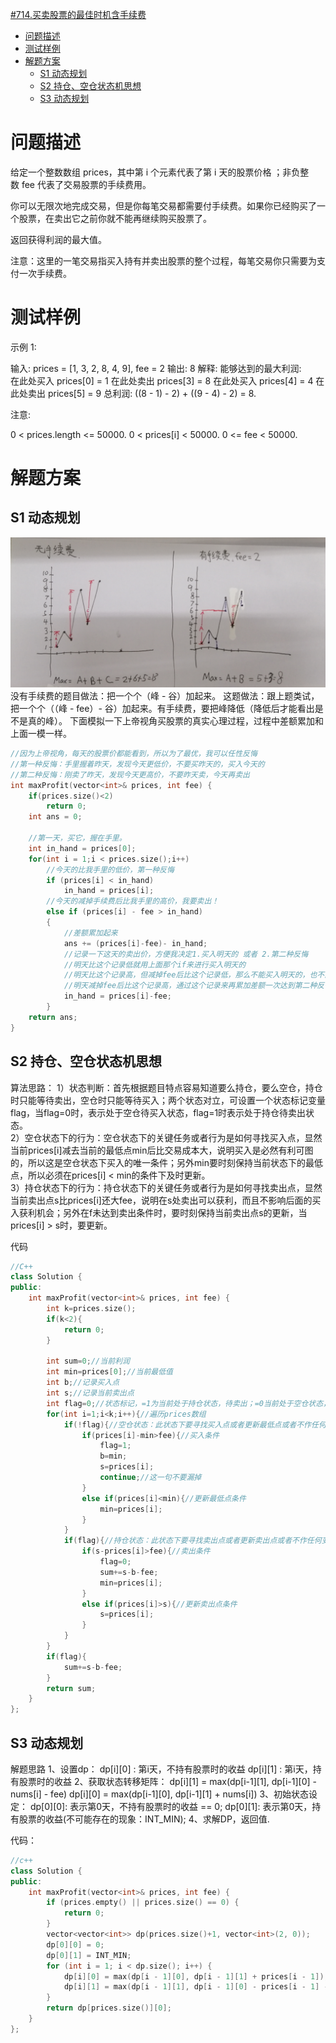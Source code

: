 [#714.买卖股票的最佳时机含手续费](https://leetcode-cn.com/problems/best-time-to-buy-and-sell-stock-with-transaction-fee/)


<!-- @import "[TOC]" {cmd="toc" depthFrom=1 depthTo=6 orderedList=false} -->

<!-- code_chunk_output -->

- [问题描述](#问题描述)
- [测试样例](#测试样例)
- [解题方案](#解题方案)
  - [S1 动态规划](#s1-动态规划)
  - [S2 持仓、空仓状态机思想](#s2-持仓-空仓状态机思想)
  - [S3 动态规划](#s3-动态规划)

<!-- /code_chunk_output -->

# 问题描述
给定一个整数数组 prices，其中第 i 个元素代表了第 i 天的股票价格 ；非负整数 fee 代表了交易股票的手续费用。

你可以无限次地完成交易，但是你每笔交易都需要付手续费。如果你已经购买了一个股票，在卖出它之前你就不能再继续购买股票了。

返回获得利润的最大值。

注意：这里的一笔交易指买入持有并卖出股票的整个过程，每笔交易你只需要为支付一次手续费。

# 测试样例
示例 1:

输入: prices = [1, 3, 2, 8, 4, 9], fee = 2
输出: 8
解释: 能够达到的最大利润:  
在此处买入 prices[0] = 1
在此处卖出 prices[3] = 8
在此处买入 prices[4] = 4
在此处卖出 prices[5] = 9
总利润: ((8 - 1) - 2) + ((9 - 4) - 2) = 8.

注意:

0 < prices.length <= 50000.
0 < prices[i] < 50000.
0 <= fee < 50000.

# 解题方案
## S1 动态规划
![714买卖股票的最佳时机含手续费](./utils/714买卖股票的最佳时机含手续费.png)
没有手续费的题目做法：把一个个（峰 - 谷）加起来。
这题做法：跟上题类试，把一个个（（峰 - fee）- 谷）加起来。有手续费，要把峰降低（降低后才能看出是不是真的峰）。
下面模拟一下上帝视角买股票的真实心理过程，过程中差额累加和上面一模一样。
```C++
//因为上帝视角，每天的股票价都能看到，所以为了最优，我可以任性反悔
//第一种反悔：手里握着昨天，发现今天更低价，不要买昨天的，买入今天的
//第二种反悔：刚卖了昨天，发现今天更高价，不要昨天卖，今天再卖出
int maxProfit(vector<int>& prices, int fee) {
    if(prices.size()<2)
        return 0;
    int ans = 0;

    //第一天，买它，握在手里。
    int in_hand = prices[0];
    for(int i = 1;i < prices.size();i++)            
        //今天的比我手里的低价，第一种反悔
        if (prices[i] < in_hand)
            in_hand = prices[i];  
        //今天的减掉手续费后比我手里的高价，我要卖出！
        else if (prices[i] - fee > in_hand)
        {  
            //差额累加起来
            ans += (prices[i]-fee)- in_hand;
            //记录一下这天的卖出价，方便我决定1.买入明天的 或者 2.第二种反悔
            //明天比这个记录低就用上面那个if来进行买入明天的
            //明天比这个记录高，但减掉fee后比这个记录低，那么不能买入明天的，也不能第二种反悔。只能忽略，继续循环。
            //明天减掉fee后比这个记录高，通过这个记录来再累加差额一次达到第二种反悔的效果
            in_hand = prices[i]-fee;
        }                
    return ans;
}

```

## S2 持仓、空仓状态机思想
算法思路：
1）状态判断：首先根据题目特点容易知道要么持仓，要么空仓，持仓时只能等待卖出，空仓时只能等待买入；两个状态对立，可设置一个状态标记变量flag，当flag=0时，表示处于空仓待买入状态，flag=1时表示处于持仓待卖出状态。  
2）空仓状态下的行为：空仓状态下的关键任务或者行为是如何寻找买入点，显然当前prices[i]减去当前的最低点min后比交易成本大，说明买入是必然有利可图的，所以这是空仓状态下买入的唯一条件；另外min要时刻保持当前状态下的最低点，所以必须在prices[i] < min的条件下及时更新。  
3）持仓状态下的行为：持仓状态下的关键任务或者行为是如何寻找卖出点，显然当前卖出点s比prices[i]还大fee，说明在s处卖出可以获利，而且不影响后面的买入获利机会；另外在f未达到卖出条件时，要时刻保持当前卖出点s的更新，当prices[i] > s时，要更新。

代码
```C++
//C++
class Solution {
public:
    int maxProfit(vector<int>& prices, int fee) {
        int k=prices.size();
        if(k<2){
            return 0;
        }
        
        int sum=0;//当前利润
        int min=prices[0];//当前最低值
        int b;//记录买入点
        int s;//记录当前卖出点
        int flag=0;//状态标记，=1为当前处于持仓状态，待卖出；=0当前处于空仓状态，待买入
        for(int i=1;i<k;i++){//遍历prices数组
            if(!flag){//空仓状态：此状态下要寻找买入点或者更新最低点或者不作任何变化
                if(prices[i]-min>fee){//买入条件
                    flag=1;
                    b=min;
                    s=prices[i];
                    continue;//这一句不要漏掉
                }
                else if(prices[i]<min){//更新最低点条件
                    min=prices[i];
                }
            }
            if(flag){//持仓状态：此状态下要寻找卖出点或者更新卖出点或者不作任何变化
                if(s-prices[i]>fee){//卖出条件
                    flag=0;
                    sum+=s-b-fee;
                    min=prices[i];
                }
                else if(prices[i]>s){//更新卖出点条件
                    s=prices[i];
                }
            }
        }
        if(flag){
            sum+=s-b-fee;
        }
        return sum;
    }
};

```

## S3 动态规划
解题思路
1、设置dp：
dp[i][0] : 第i天，不持有股票时的收益
dp[i][1] : 第i天，持有股票时的收益
2、获取状态转移矩阵：
dp[i][1] = max(dp[i-1][1], dp[i-1][0] - nums[i] - fee)
dp[i][0] = max(dp[i-1][0], dp[i-1][1] + nums[i])
3、初始状态设定：
dp[0][0]: 表示第0天，不持有股票时的收益 == 0;
dp[0][1]: 表示第0天，持有股票的收益(不可能存在的现象：INT_MIN);
4、求解DP，返回值.

代码：
```c++
//c++
class Solution {
public:
    int maxProfit(vector<int>& prices, int fee) {
        if (prices.empty() || prices.size() == 0) {
            return 0;
        }
        vector<vector<int>> dp(prices.size()+1, vector<int>(2, 0));
        dp[0][0] = 0;
        dp[0][1] = INT_MIN;
        for (int i = 1; i < dp.size(); i++) {
            dp[i][0] = max(dp[i - 1][0], dp[i - 1][1] + prices[i - 1]);
            dp[i][1] = max(dp[i - 1][1], dp[i - 1][0] - prices[i - 1] - fee);
        }
        return dp[prices.size()][0];
    }
};

```